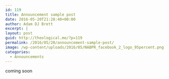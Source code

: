 ```yaml
---
id: 119
title: Announcement sample post
date: 2016-05-20T21:28:40+00:00
author: Adam DJ Brett
excerpt: |
layout: post
guid: http://theological.me/?p=119
permalink: /2016/05/20/announcement-sample-post/
image: /wp-content/uploads/2016/05/NABPR_facebook_2_logo_95percent.png
categories:
  - Announcements
---
```

coming soon